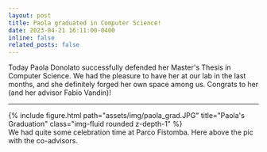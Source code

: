 ```yaml
---
layout: post
title: Paola graduated in Computer Science!
date: 2023-04-21 16:11:00-0400
inline: false
related_posts: false
---
```

Today Paola Donolato successfully defended her Master's Thesis in Computer Science.
We had the pleasure to have her at our lab in the last months, and she definitely forged her own space among us. Congrats to her (and her advisor Fabio Vandin)!

---

<div class="row">
    <div class="col-sm mt-3 mt-md-0">
        {% include figure.html path="assets/img/paola_grad.JPG" title="Paola's Graduation" class="img-fluid rounded z-depth-1" %}
    </div>
</div>
<div class="caption">
    We had quite some celebration time at Parco Fistomba. Here above the pic with the co-advisors.
</div>
